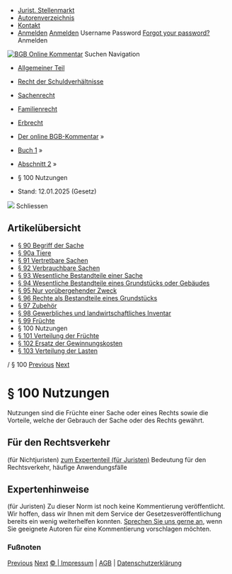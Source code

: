   * [Jurist. Stellenmarkt](https://bgb.kommentar.de/Buch-1/Abschnitt-2/</job-board> "Jurist. Stellenmarkt")
  * [Autorenverzeichnis](https://bgb.kommentar.de/Buch-1/Abschnitt-2/</Autorenverzeichnis> "Autorenverzeichnis")
  * [Kontakt](https://bgb.kommentar.de/Buch-1/Abschnitt-2/</Kontakt>)
  * [Anmelden](https://bgb.kommentar.de/Buch-1/Abschnitt-2/<#login> "show login form") [Anmelden](https://bgb.kommentar.de/Buch-1/Abschnitt-2/<#> "hide login form") Username Password
[Forgot your password?](https://bgb.kommentar.de/Buch-1/Abschnitt-2/</user/forgotpassword>) Anmelden 


[![BGB Online Kommentar](https://bgb.kommentar.de/extension/bgb/design/bgb/images/logo.png)](https://bgb.kommentar.de/Buch-1/Abschnitt-2/</> "BGB Online Kommentar")
Suchen
Navigation
  * [Allgemeiner Teil](https://bgb.kommentar.de/Buch-1/Abschnitt-2/</Buch-1>)
  * [Recht der Schuldverhältnisse](https://bgb.kommentar.de/Buch-1/Abschnitt-2/</Buch-2>)
  * [Sachenrecht](https://bgb.kommentar.de/Buch-1/Abschnitt-2/</Buch-3>)
  * [Familienrecht](https://bgb.kommentar.de/Buch-1/Abschnitt-2/</Buch-4>)
  * [Erbrecht](https://bgb.kommentar.de/Buch-1/Abschnitt-2/</Buch-5>)


  * [Der online BGB-Kommentar](https://bgb.kommentar.de/Buch-1/Abschnitt-2/</>) »
  * [Buch 1](https://bgb.kommentar.de/Buch-1/Abschnitt-2/</Buch-1>) »
  * [Abschnitt 2](https://bgb.kommentar.de/Buch-1/Abschnitt-2/</Buch-1/Abschnitt-2>) »
  * § 100 Nutzungen 
  * Stand: 12.01.2025 (Gesetz) 


![](https://vg01.met.vgwort.de/na/1c9909529ead4f509072c06d9081a7d5)
Schliessen 
## Artikelübersicht
  * [ § 90 Begriff der Sache ](https://bgb.kommentar.de/Buch-1/Abschnitt-2/</Buch-1/Abschnitt-2/Begriff-der-Sache>)
  * [ § 90a Tiere ](https://bgb.kommentar.de/Buch-1/Abschnitt-2/</Buch-1/Abschnitt-2/Tiere>)
  * [ § 91 Vertretbare Sachen ](https://bgb.kommentar.de/Buch-1/Abschnitt-2/</Buch-1/Abschnitt-2/Vertretbare-Sachen>)
  * [ § 92 Verbrauchbare Sachen ](https://bgb.kommentar.de/Buch-1/Abschnitt-2/</Buch-1/Abschnitt-2/Verbrauchbare-Sachen>)
  * [ § 93 Wesentliche Bestandteile einer Sache ](https://bgb.kommentar.de/Buch-1/Abschnitt-2/</Buch-1/Abschnitt-2/Wesentliche-Bestandteile-einer-Sache>)
  * [ § 94 Wesentliche Bestandteile eines Grundstücks oder Gebäudes ](https://bgb.kommentar.de/Buch-1/Abschnitt-2/</Buch-1/Abschnitt-2/Wesentliche-Bestandteile-eines-Grundstuecks-oder-Gebaeudes>)
  * [ § 95 Nur vorübergehender Zweck ](https://bgb.kommentar.de/Buch-1/Abschnitt-2/</Buch-1/Abschnitt-2/Nur-voruebergehender-Zweck>)
  * [ § 96 Rechte als Bestandteile eines Grundstücks ](https://bgb.kommentar.de/Buch-1/Abschnitt-2/</Buch-1/Abschnitt-2/Rechte-als-Bestandteile-eines-Grundstuecks>)
  * [ § 97 Zubehör ](https://bgb.kommentar.de/Buch-1/Abschnitt-2/</Buch-1/Abschnitt-2/Zubehoer>)
  * [ § 98 Gewerbliches und landwirtschaftliches Inventar ](https://bgb.kommentar.de/Buch-1/Abschnitt-2/</Buch-1/Abschnitt-2/Gewerbliches-und-landwirtschaftliches-Inventar>)
  * [ § 99 Früchte ](https://bgb.kommentar.de/Buch-1/Abschnitt-2/</Buch-1/Abschnitt-2/Fruechte>)
  * § 100 Nutzungen 
  * [ § 101 Verteilung der Früchte ](https://bgb.kommentar.de/Buch-1/Abschnitt-2/</Buch-1/Abschnitt-2/Verteilung-der-Fruechte>)
  * [ § 102 Ersatz der Gewinnungskosten ](https://bgb.kommentar.de/Buch-1/Abschnitt-2/</Buch-1/Abschnitt-2/Ersatz-der-Gewinnungskosten>)
  * [ § 103 Verteilung der Lasten ](https://bgb.kommentar.de/Buch-1/Abschnitt-2/</Buch-1/Abschnitt-2/Verteilung-der-Lasten>)


/ § 100 
[Previous](https://bgb.kommentar.de/Buch-1/Abschnitt-2/</Buch-1/Abschnitt-2/Fruechte> "§ 99 Früchte") [Next](https://bgb.kommentar.de/Buch-1/Abschnitt-2/</Buch-1/Abschnitt-2/Verteilung-der-Fruechte> "§ 101 Verteilung der Früchte")
# § 100 Nutzungen
Nutzungen sind die Früchte einer Sache oder eines Rechts sowie die Vorteile, welche der Gebrauch der Sache oder des Rechts gewährt.
## Für den Rechtsverkehr 
(für Nichtjuristen)
[zum Expertenteil (für Juristen)](https://bgb.kommentar.de/Buch-1/Abschnitt-2/<#expertenhinweise>)
Bedeutung für den Rechtsverkehr, häufige Anwendungsfälle
## Expertenhinweise
(für Juristen)
Zu dieser Norm ist noch keine Kommentierung veröffentlicht. Wir hoffen, dass wir Ihnen mit dem Service der Gesetzesveröffentlichung bereits ein wenig weiterhelfen konnten. [Sprechen Sie uns gerne an](https://bgb.kommentar.de/Buch-1/Abschnitt-2/</Kontakt>), wenn Sie geeignete Autoren für eine Kommentierung vorschlagen möchten. 
### Fußnoten
[Previous](https://bgb.kommentar.de/Buch-1/Abschnitt-2/</Buch-1/Abschnitt-2/Fruechte> "§ 99 Früchte") [Next](https://bgb.kommentar.de/Buch-1/Abschnitt-2/</Buch-1/Abschnitt-2/Verteilung-der-Fruechte> "§ 101 Verteilung der Früchte")
[© | Impressum](https://bgb.kommentar.de/Buch-1/Abschnitt-2/</Kontakt>) | [AGB](https://bgb.kommentar.de/Buch-1/Abschnitt-2/</AGB>) | [Datenschutzerklärung](https://bgb.kommentar.de/Buch-1/Abschnitt-2/</Datenschutzerklaerung-fuer-Leser>)
